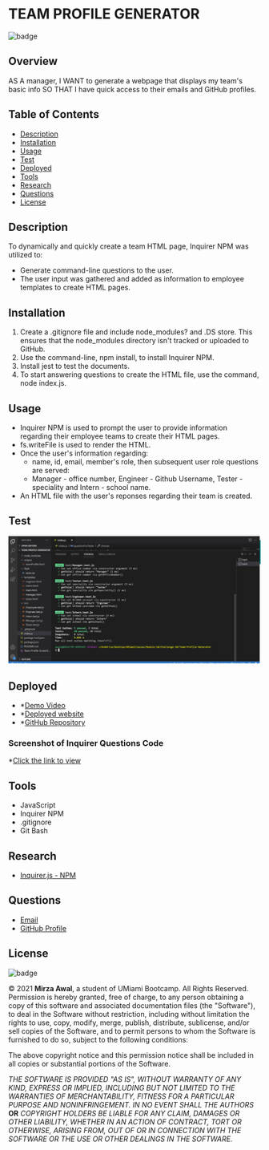 # **TEAM PROFILE GENERATOR**

![badge](https://img.shields.io/badge/License-mit-blue)

## Overview

AS A manager, I WANT to generate a webpage that displays my team's basic info SO THAT I have quick access to their emails and GitHub profiles.

## Table of Contents

- [Description](#description)
- [Installation](#installation)
- [Usage](#usage)
- [Test](#test)
- [Deployed](#deployed)
- [Tools](#tools)
- [Research](#research)
- [Questions](#questions)
- [License](#license)

## Description

To dynamically and quickly create a team HTML page, Inquirer NPM was utilized to:

- Generate command-line questions to the user.
- The user input was gathered and added as information to employee templates to create HTML pages.

## Installation

1. Create a .gitignore file and include node_modules? and .DS store. This ensures that the node_modules directory isn't tracked or uploaded to GitHub.
2. Use the command-line, npm install, to install Inquirer NPM.
3. Install jest to test the documents.
4. To start answering questions to create the HTML file, use the command, node index.js.

## Usage

- Inquirer NPM is used to prompt the user to provide information regarding their employee teams to create their HTML
  pages.
- fs.writeFile is used to render the HTML.
- Once the user's information regarding:
  - name, id, email, member's role, then subsequent user role questions are served:
  - Manager - office number, Engineer - Github Username, Tester - speciality and Intern - school name.
- An HTML file with the user's reponses regarding their team is created.

## Test

![Screenshot of Passed Jest Test](./Team-Profile-Jest-Test-Result.JPG)

## Deployed

- \*[Demo Video](https://drive.google.com/file/d/1KFIhgu2eUJxbEVssg5S1yPbxP7SwgJVb/view)
- \*[Deployed website](https://mirzadev.github.io/Team-Profile-Generator/)
- \*[GitHub Repository](https://github.com/mirzadev/Team-Profile-Generator/)

### Screenshot of Inquirer Questions Code

\*[Click the link to view](https://drive.google.com/file/d/1y7uhiUUnXoxOC5O-JVsKbl8qvVVtg4kj/view "Question Inquirer")

## Tools

- JavaScript
- Inquirer NPM
- .gitignore
- Git Bash

## Research

- [Inquirer.js - NPM](https://www.npmjs.com/package/inquirer)

## Questions

- [Email](awal.mirza2016@gmail.com)
- [GitHub Profile](https://github.com/mirzadev)

## License

![badge](https://img.shields.io/badge/License-mit-blue)

© 2021 **Mirza Awal**, a student of UMiami Bootcamp. All Rights Reserved. Permission is hereby granted, free of charge, to any person obtaining a copy of this software and associated documentation files (the "Software"), to deal in the Software without restriction, including without limitation the rights to use, copy, modify, merge, publish, distribute, sublicense, and/or sell copies of the Software, and to permit persons to whom the Software is furnished to do so, subject to the following conditions:

The above copyright notice and this permission notice shall be included in all copies or substantial portions of the
Software.

_THE SOFTWARE IS PROVIDED "AS IS", WITHOUT WARRANTY OF ANY KIND, EXPRESS OR IMPLIED, INCLUDING BUT NOT LIMITED TO THE WARRANTIES OF MERCHANTABILITY, FITNESS FOR A PARTICULAR PURPOSE AND NONINFRINGEMENT. IN NO EVENT SHALL THE AUTHORS_
**OR**
_COPYRIGHT HOLDERS BE LIABLE FOR ANY CLAIM, DAMAGES OR OTHER LIABILITY, WHETHER IN AN ACTION OF CONTRACT, TORT OR OTHERWISE, ARISING FROM, OUT OF OR IN CONNECTION WITH THE SOFTWARE OR THE USE OR OTHER DEALINGS IN THE SOFTWARE._
